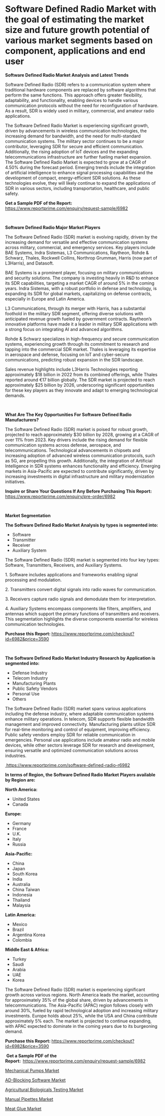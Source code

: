 <p><h1>Software Defined Radio Market with the goal of estimating the market size and future growth potential of various market segments based on component, applications and end user</h1></p><p><strong>Software Defined Radio Market Analysis and Latest Trends</strong></p>
<p><p>Software Defined Radio (SDR) refers to a communication system where traditional hardware components are replaced by software algorithms that perform the same functions. This approach offers greater flexibility, adaptability, and functionality, enabling devices to handle various communication protocols without the need for reconfiguration of hardware. As a result, SDR is widely used in military, commercial, and amateur radio applications.</p><p>The Software Defined Radio Market is experiencing significant growth, driven by advancements in wireless communication technologies, the increasing demand for bandwidth, and the need for multi-standard communication systems. The military sector continues to be a major contributor, leveraging SDR for secure and efficient communication. Additionally, the rising adoption of IoT devices and the expanding telecommunications infrastructure are further fueling market expansion. The Software Defined Radio Market is expected to grow at a CAGR of 4.50% during the forecast period. Emerging trends include the integration of artificial intelligence to enhance signal processing capabilities and the development of compact, energy-efficient SDR solutions. As these technologies evolve, they will likely continue to expand the applications of SDR in various sectors, including transportation, healthcare, and public safety.</p></p>
<p><strong>Get a Sample PDF of the Report:&nbsp;</strong> <a href="https://www.reportprime.com/enquiry/request-sample/6982?utm_campaign=1169&utm_medium=2&utm_source=Github&utm_content=ia&utm_term=27112024&utm_id=software-defined-radio">https://www.reportprime.com/enquiry/request-sample/6982</a></p>
<p>&nbsp;</p>
<p><strong>Software Defined Radio Major Market Players</strong></p>
<p><p>The Software Defined Radio (SDR) market is evolving rapidly, driven by the increasing demand for versatile and effective communication systems across military, commercial, and emergency services. Key players include BAE Systems, Indra Sistemas, L3 Communications, Raytheon, Rohde & Schwarz, Thales, Rockwell Collins, Northrop Grumman, Harris (now part of L3Harris), and Datasoft.</p><p>BAE Systems is a prominent player, focusing on military communications and security solutions. The company is investing heavily in R&D to enhance its SDR capabilities, targeting a market CAGR of around 5% in the coming years. Indra Sistemas, with a robust portfolio in defense and technology, is expanding its SDR for global markets, capitalizing on defense contracts, especially in Europe and Latin America.</p><p>L3 Communications, through its merger with Harris, has a substantial foothold in the military SDR segment, offering diverse solutions with anticipated revenue growth fueled by government contracts. Raytheon’s innovative platforms have made it a leader in military SDR applications with a strong focus on integrating AI and advanced algorithms.</p><p>Rohde & Schwarz specializes in high-frequency and secure communication systems, experiencing growth through its commitment to research and tapping into the commercial SDR market. Thales is leveraging its expertise in aerospace and defense, focusing on IoT and cyber-secure communications, predicting robust expansion in the SDR landscape.</p><p>Sales revenue highlights include L3Harris Technologies reporting approximately $18 billion in 2022 from its combined offerings, while Thales reported around €17 billion globally. The SDR market is projected to reach approximately $25 billion by 2026, underscoring significant opportunities for these key players as they innovate and adapt to emerging technological demands.</p></p>
<p>&nbsp;</p>
<p><strong>What Are The Key Opportunities For Software Defined Radio Manufacturers?</strong></p>
<p><p>The Software Defined Radio (SDR) market is poised for robust growth, projected to reach approximately $30 billion by 2028, growing at a CAGR of over 11% from 2023. Key drivers include the rising demand for flexible communication systems across defense, aerospace, and telecommunications. Technological advancements in chipsets and increasing adoption of advanced wireless communication protocols, such as 5G, are propelling this growth. Additionally, the integration of Artificial Intelligence in SDR systems enhances functionality and efficiency. Emerging markets in Asia-Pacific are expected to contribute significantly, driven by increasing investments in digital infrastructure and military modernization initiatives.</p></p>
<p><strong>Inquire or Share Your Questions If Any Before Purchasing This Report:</strong> <a href="https://www.reportprime.com/enquiry/pre-order/6982?utm_campaign=1169&utm_medium=2&utm_source=Github&utm_content=ia&utm_term=27112024&utm_id=software-defined-radio">https://www.reportprime.com/enquiry/pre-order/6982</a></p>
<p>&nbsp;</p>
<p><strong>Market Segmentation</strong></p>
<p><strong>The Software Defined Radio Market Analysis by types is segmented into:</strong></p>
<p><ul><li>Software</li><li>Transmitter</li><li>Receiver</li><li>Auxiliary System</li></ul></p>
<p><p>The Software Defined Radio (SDR) market is segmented into four key types: Software, Transmitters, Receivers, and Auxiliary Systems. </p><p>1. Software includes applications and frameworks enabling signal processing and modulation.</p><p>2. Transmitters convert digital signals into radio waves for communication.</p><p>3. Receivers capture radio signals and demodulate them for interpretation.</p><p>4. Auxiliary Systems encompass components like filters, amplifiers, and antennas which support the primary functions of transmitters and receivers. This segmentation highlights the diverse components essential for wireless communication technologies.</p></p>
<p><strong>Purchase this Report:&nbsp;</strong><a href="https://www.reportprime.com/checkout?id=6982&price=3590&utm_campaign=1169&utm_medium=2&utm_source=Github&utm_content=ia&utm_term=27112024&utm_id=software-defined-radio">https://www.reportprime.com/checkout?id=6982&price=3590</a></p>
<p>&nbsp;</p>
<p><strong>The Software Defined Radio Market Industry Research by Application is segmented into:</strong></p>
<p><ul><li>Defense Industry</li><li>Telecom Industry</li><li>Manufacturing Plants</li><li>Public Safety Vendors</li><li>Personal Use</li><li>Others</li></ul></p>
<p><p>The Software Defined Radio (SDR) market spans various applications including the defense industry, where adaptable communication systems enhance military operations. In telecom, SDR supports flexible bandwidth management and improved connectivity. Manufacturing plants utilize SDR for real-time monitoring and control of equipment, improving efficiency. Public safety vendors employ SDR for reliable communication in emergencies. Personal use applications include amateur radio and mobile devices, while other sectors leverage SDR for research and development, ensuring versatile and optimized communication solutions across industries.</p></p>
<p><a href="https://www.reportprime.com/software-defined-radio-r6982?utm_campaign=1169&utm_medium=2&utm_source=Github&utm_content=ia&utm_term=27112024&utm_id=software-defined-radio">&nbsp;https://www.reportprime.com/software-defined-radio-r6982</a></p>
<p><strong>In terms of Region, the Software Defined Radio Market Players available by Region are:</strong></p>
<p>
    <p> <strong> North America: </strong>
        <ul>
            <li>United States</li>
            <li>Canada</li>
        </ul>
        </p> 
    <p> <strong> Europe: </strong>
        <ul>
            <li>Germany</li>
            <li>France</li>
            <li>U.K.</li>
            <li>Italy</li>
            <li>Russia</li>
        </ul>
        </p> 
    <p> <strong> Asia-Pacific: </strong>
        <ul>
            <li>China</li>
            <li>Japan</li>
            <li>South Korea</li>
            <li>India</li>
            <li>Australia</li>
            <li>China Taiwan</li>
            <li>Indonesia</li>
            <li>Thailand</li>
            <li>Malaysia</li>
        </ul>
        </p> 
    <p> <strong> Latin America: </strong>
        <ul>
            <li>Mexico</li>
            <li>Brazil</li>
            <li>Argentina Korea</li>
            <li>Colombia</li>
        </ul>
        </p> 
    <p> <strong> Middle East & Africa: </strong>
        <ul>
            <li>Turkey</li>
            <li>Saudi</li>
            <li>Arabia</li>
            <li>UAE</li>
            <li>Korea</li>
        </ul>
    </p>
    </p>
<p><p>The Software Defined Radio (SDR) market is experiencing significant growth across various regions. North America leads the market, accounting for approximately 35% of the global share, driven by advancements in telecommunications. The Asia-Pacific (APAC) region follows closely with around 30%, fueled by rapid technological adoption and increasing military investments. Europe holds about 25%, while the USA and China contribute approximately 5% each. The market is projected to continue expanding, with APAC expected to dominate in the coming years due to its burgeoning demand.</p></p>
<p><strong>Purchase this Report: </strong><a href="https://www.reportprime.com/checkout?id=6982&price=3590&utm_campaign=1169&utm_medium=2&utm_source=Github&utm_content=ia&utm_term=27112024&utm_id=software-defined-radio">https://www.reportprime.com/checkout?id=6982&price=3590</a></p>
<p>&nbsp;<strong>Get a Sample PDF of the Report:&nbsp;&nbsp;</strong><a href="https://www.reportprime.com/enquiry/request-sample/6982?utm_campaign=1169&utm_medium=2&utm_source=Github&utm_content=ia&utm_term=27112024&utm_id=software-defined-radio">https://www.reportprime.com/enquiry/request-sample/6982</a></p>
<p><strong></strong></p>
<p><p><a href="https://www.linkedin.com/pulse/global-mechanical-pumps-market-opportunities-challenges2024--z6zif?utm_campaign=1169&utm_medium=2&utm_source=Github&utm_content=ia&utm_term=27112024&utm_id=software-defined-radio">Mechanical Pumps Market</a></p><p><a href="https://issuu.com/reportprime-2/docs/ad-blocking-software-market-size-20_16c5b5659eb351?utm_campaign=1169&utm_medium=2&utm_source=Github&utm_content=ia&utm_term=27112024&utm_id=software-defined-radio">AD-Blocking Software Market</a></p><p><a href="https://issuu.com/reportprime-2/docs/agricultural-biologicals-testing-ma_df218ca4fef2d1?utm_campaign=1169&utm_medium=2&utm_source=Github&utm_content=ia&utm_term=27112024&utm_id=software-defined-radio">Agricultural Biologicals Testing Market</a></p><p><a href="https://www.linkedin.com/pulse/scope-trends-manual-pipettes-market-latest-dynamics-future-predictions-tm80f?utm_campaign=1169&utm_medium=2&utm_source=Github&utm_content=ia&utm_term=27112024&utm_id=software-defined-radio">Manual Pipettes Market</a></p><p><a href="https://www.linkedin.com/pulse/industry-experts-project-meat-glue-market-growth-73-cagr-from-nbqlf?utm_campaign=1169&utm_medium=2&utm_source=Github&utm_content=ia&utm_term=27112024&utm_id=software-defined-radio">Meat Glue Market</a></p></p>